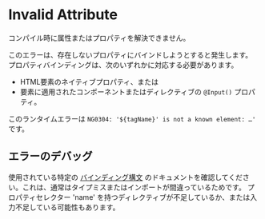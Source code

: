 # Invalid Attribute

<docs-video src="https://www.youtube.com/embed/wfLkB3RsSJM"/>

コンパイル時に属性またはプロパティを解決できません。

このエラーは、存在しないプロパティにバインドしようとすると発生します。
プロパティバインディングは、次のいずれかに対応する必要があります。

* HTML要素のネイティブプロパティ、または
* 要素に適用されたコンポーネントまたはディレクティブの `@Input()` プロパティ。

このランタイムエラーは `NG0304: '${tagName}' is not a known element: …'` です。

## エラーのデバッグ

使用されている特定の [バインディング構文](guide/templates) のドキュメントを確認してください。これは、通常はタイプミスまたはインポートが間違っているためです。
プロパティセレクター 'name' を持つディレクティブが不足しているか、または入力不足している可能性もあります。
